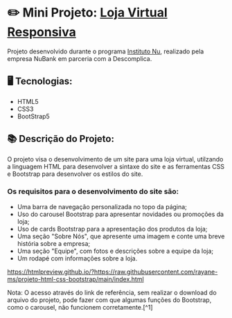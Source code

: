 ﻿# :pencil2: Mini Projeto: [Loja Virtual Responsiva](https://htmlpreview.github.io/?https://raw.githubusercontent.com/rayane-ms/projeto-html-css-bootstrap/main/index.html)
 
 Projeto desenvolvido durante o programa [Instituto Nu](https://institutonu.com.br), realizado pela empresa NuBank em parceria com a Descomplica.
 
 ## :desktop_computer:	Tecnologias:
 - HTML5
 - CSS3
 - BootStrap5
 
 
## :books: Descrição do Projeto:

O projeto visa o desenvolvimento de um site para uma loja virtual, utilzando a linguagem HTML para desenvolver a sintaxe do site e as ferramentas CSS e Bootstrap para desenvolver os estilos do site.

### Os requisitos para o desenvolvimento do site são:

- Uma barra de navegação personalizada no topo da página;
- Uso do carousel Bootstrap para apresentar novidades ou promoções da loja;
- Uso de cards Bootstrap para a apresentação dos produtos da loja;
- Uma seção "Sobre Nós", que apresente uma imagem e conte uma breve história sobre a empresa;
- Uma seção "Equipe", com fotos e descrições sobre a equipe da loja;
- Um rodapé com informações sobre a loja.

https://htmlpreview.github.io/?https://raw.githubusercontent.com/rayane-ms/projeto-html-css-bootstrap/main/index.html


Nota:
O acesso através do link de referência, sem realizar o download do arquivo do projeto, pode fazer com que algumas funções do Bootstrap, como o carousel, não funcionem corretamente.[^1]
